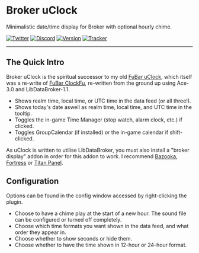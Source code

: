 # Broker uClock

Minimalistic date/time display for Broker with optional hourly chime.

[![Twitter](https://img.shields.io/twitter/follow/ravendwyr.svg?label=Twitter&style=popout)](https://twitter.com/Ravendwyr)
[![Discord](https://img.shields.io/discord/299308204393889802.svg?label=Discord&style=popout)](https://discord.gg/XC2REFu)
[![Version](https://img.shields.io/github/tag-date/ethancentaurai/broker_uclock.svg?label=Version&style=popout)](https://www.curseforge.com/wow/addons/broker-uclock/files)
[![Tracker](https://img.shields.io/github/issues/ethancentaurai/broker_uclock.svg?label=Issues&style=popout)](https://github.com/EthanCentaurai/Broker_uClock/issues)

***

## The Quick Intro

Broker uClock is the spiritual successor to my old [FuBar uClock](https://www.wowinterface.com/downloads/info10621), which itself was a re-write of [FuBar ClockFu](https://www.wowinterface.com/downloads/info4605), re-written from the ground up using Ace-3.0 and LibDataBroker-1.1.

* Shows realm time, local time, or UTC time in the data feed (or all three!).
* Shows today's date aswell as realm time, local time, and UTC time in the tooltip.
* Toggles the in-game Time Manager (stop watch, alarm clock, etc.) if clicked.
* Toggles GroupCalendar (if installed) or the in-game calendar if shift-clicked.

As uClock is written to utilise LibDataBroker, you must also install a "broker display" addon in order for this addon to work. I recommend [Bazooka](https://www.wowinterface.com/downloads/info14767), [Fortress](https://www.wowinterface.com/downloads/info10401) or [Titan Panel](https://www.wowinterface.com/downloads/info8092).

## Configuration

Options can be found in the config window accessed by right-clicking the plugin.

* Choose to have a chime play at the start of a new hour. The sound file can be configured or turned off completely.
* Choose which time formats you want shown in the data feed, and what order they appear in.
* Choose whether to show seconds or hide them.
* Choose whether to have the time shown in 12-hour or 24-hour format.
